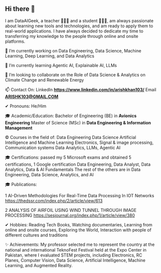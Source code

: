 ## Hi there 👋

I am DataAIGeek, a teacher 👩🏿‍🏫 and a student 👨🏿‍🎓, am always passionate about learning new tools and technologies, 
and am ready to apply them to real-world applications. I have always decided to dedicate my time to transferring my knowledge to the people through online and onsite platforms.

🔭 I’m currently working on 
Data Engineering, Data Science, Machine Learning, Deep Learning, and Data Analytics

🌱 I’m currently learning 
Agentic AI, Explainable AI, LLMs

👯 I’m looking to collaborate on the 
Role of Data Science & Analytics on Climate Change and Renewable Energy

📫 Contact On: 
LinkedIn **https://www.linkedin.com/in/arishkhan103/** Email **ARISHK103@GMAIL.COM**

✔ Pronouns: 
He/Him

🎓 Academic/Education:
Bachelor of Engineering (BE) in **Avionics Engineering**
Master of Science (MSc) in **Data Engineering & Information Management**

© Courses in the field of:
Data Engineering
Data Science
Artificial Intelligence and Machine Learning
Electronics, Signal & image processing, 
Communication systems
Data Analytics, LLMs, Agentic AI

🎓 Certifications:
passed my 5 Microsoft exams and obtained 5 certifications, 1 Google certification
Data Engineering, Data Analyst, Data Analytics, Data & AI Fundamentals
The rest of the others are in Data Engineering, Data Science, Analytics, and AI

🎓 Publications:

1 AI-Driven Methodologies For Real-Time Data Processing In IOT Networks
https://thedssr.com/index.php/2/article/view/613

2 ANALYSIS OF AIRFOIL USING WIND TUNNEL THROUGH IMAGE PROCESSING
https://sesjournal.org/index.php/1/article/view/380

✔ Hobbies: 
Reading Tech Books, Watching documentaries, Learning from online and onsite courses, Exploring the World, Interaction with people of different cultures and traditions

✨ Achievements:
My professor selected me to represent the country at the national and international TeknoFest Festival held at the Expo Center in Pakistan, where I evaluated STEM projects, including Electronics, RC Planes, Computer Vision, Data Science, Artificial Intelligence, Machine Learning, and Augmented Reality.

